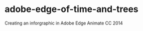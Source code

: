 adobe-edge-of-time-and-trees
============================

Creating an inforgraphic in Adobe Edge Animate CC 2014
